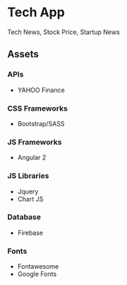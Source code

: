
# Tech App
Tech News, Stock Price, Startup News

## Assets

### APIs
* YAHOO Finance

### CSS Frameworks
* Bootstrap/SASS

### JS Frameworks
* Angular 2

### JS Libraries
* Jquery
* Chart JS

### Database
* Firebase

### Fonts
* Fontawesome
* Google Fonts
